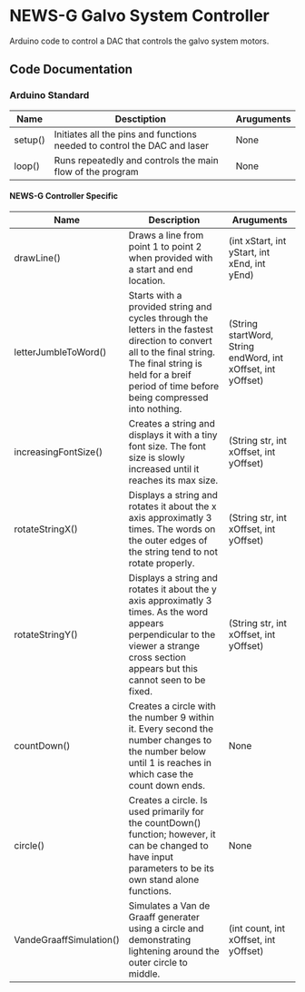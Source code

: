 # NEWS-G Galvo System Controller
Arduino code to control a DAC that controls the galvo system motors.

## Code Documentation

### Arduino Standard


|**Name**     |**Desctiption**                                                         |**Aruguments** |
|-------------|------------------------------------------------------------------------|---------------|
|setup()      |Initiates all the pins and functions needed to control the DAC and laser|None           |
|loop()       |Runs repeatedly and controls the main flow of the program               |None           |

#### NEWS-G Controller Specific 


|**Name**                   |**Description**                                                                      |**Aruguments** |
|-------------------------|---------------------------------------------------------------------------------------|---------------|
|drawLine() | Draws a line from point 1 to point 2 when provided with a start and end location. | (int xStart, int yStart, int xEnd, int yEnd) |
|letterJumbleToWord() | Starts with a provided string and cycles through the letters in the fastest direction to convert all to the final string. The final string is held for a breif period of time before being compressed into nothing. | (String startWord, String endWord, int xOffset, int yOffset) |
|increasingFontSize() | Creates a string and displays it with a tiny font size. The font size is slowly increased until it reaches its max size. | (String str, int xOffset, int yOffset) |
|rotateStringX() | Displays a string and rotates it about the x axis approximatly 3 times. The words on the outer edges of the string tend to not rotate properly. | (String str, int xOffset, int yOffset) |
|rotateStringY() | Displays a string and rotates it about the y axis approximatly 3 times. As the word appears perpendicular to the viewer a strange cross section appears but this cannot seen to be fixed. | (String str, int xOffset, int yOffset) |
|countDown() | Creates a circle with the number 9 within it. Every second the number changes to the number below until 1 is reaches in which case the count down ends. | None |
|circle() | Creates a circle. Is used primarily for the countDown() function; however, it can be changed to have input parameters to be its own stand alone functions. | None |
|VandeGraaffSimulation() | Simulates a Van de Graaff generater using a circle and demonstrating lightening around the outer circle to middle. | (int count, int xOffset, int yOffset) |